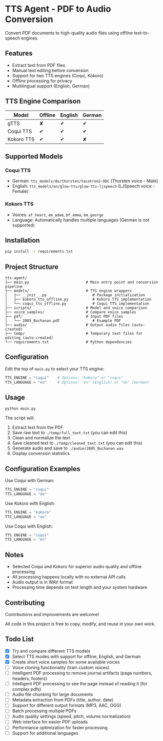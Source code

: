 # TTS Agent - PDF to Audio Conversion

Convert PDF documents to high-quality audio files using offline text-to-speech engines.

## Features

- Extract text from PDF files
- Manual text editing before conversion
- Support for two TTS engines (Coqui, Kokoro)
- Offline processing for privacy
- Multilingual support (English, German)

## TTS Engine Comparison

| Model | Offline | English | German |
|---------|---------|---------|--------|
| gTTS | ✘ | ✔ | ✔ |
| Coqui TTS | ✔ | ✔ | ✔ |
| Kokoro TTS | ✔ | ✔ | ✘ |

## Supported Models

### Coqui TTS

- German: `tts_models/de/thorsten/tacotron2-DDC` (Thorsten voice - Male)
- English: `tts_models/en/glow-tts/glow-tts-ljspeech` (LJSpeech voice - Female)

### Kokoro TTS

- Voices: `af_heart`, `am_adam`, `bf_emma`, `bm_george`
- Language: Automatically handles multiple languages (German is not supported)

## Installation

```bash
pip install -r requirements.txt
```

## Project Structure

```
tts-agent/
├── main.py                          # Main entry point and conversion pipeline
├── models/                          # TTS engine wrappers
│   ├── __init__.py                     # Package initialization
│   ├── kokoro_tts_offline.py           # Kokoro TTS implementation
│   └── coqui_tts_offline.py            # Coqui TTS implementation
├── scripts/                         # Model and voice comparison
├── voice_samples/                   # Compare voice samples
├── pdf/                             # Input PDF files
│   └── 2005_Buchanan.pdf               # Example PDF
├── audio/                           # Output audio files (auto-created)
├── temp/                            # Temporary text files for editing (auto-created)
└── requirements.txt                 # Python dependencies
```

## Configuration

Edit the top of `main.py` to select your TTS engine:

```python
TTS_ENGINE = "coqui"    # Options: "kokoro" or "coqui"
TTS_LANGUAGE = "en"     # Options: "en" (English) or "de" (German)
```

## Usage

```bash
python main.py
```

The script will:

1. Extract text from the PDF
2. Save raw text to `./temp/full_text.txt` (you can edit this)
3. Clean and normalize the text
4. Save cleaned text to `./temp/cleaned_text.txt` (you can edit this)
5. Generate audio and save to `./audio/2005_Buchanan.wav`
6. Display conversion statistics

## Configuration Examples

Use Coqui with German:

```python
TTS_ENGINE = "coqui"
TTS_LANGUAGE = "de"
```

Use Kokoro with English:

```python
TTS_ENGINE = "kokoro"
TTS_LANGUAGE = "en"
```

Use Coqui with English:

```python
TTS_ENGINE = "coqui"
TTS_LANGUAGE = "en"
```

## Notes

- Selected Coqui and Kokoro for superior audio quality and offline processing
- All processing happens locally with no external API calls
- Audio output is in WAV format
- Processing time depends on text length and your system hardware

## Contributing

Contributions and improvements are welcome!  

All code in this project is free to copy, modify, and reuse in your own work.


## Todo List

- [x] Try and compare different TTS models
- [x] Select TTS modes with support for offline, English, and German
- [x] Create short voice samples for some available voices
- [ ] Voice cloning functionality (train custom voices)
- [ ] Intelligent PDF processing to remove journal artifacts (page numbers, headers, footers)
- [ ] Intelligent PDF processing to see the page instead of reading it (for complex pdfs)
- [ ] Audio file chunking for large documents
- [ ] Metadata extraction from PDFs (title, author, date)
- [ ] Support for different output formats (MP3, AAC, OGG)
- [ ] Batch processing multiple PDFs
- [ ] Audio quality settings (speed, pitch, volume normalization)
- [ ] Web interface for easier PDF uploads
- [ ] Performance optimization for faster processing
- [ ] Support for additional languages